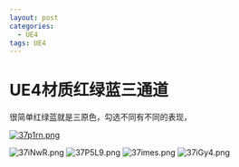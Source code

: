 ```yaml
---
layout: post
categories:
  - UE4
tags: UE4
---
```


<h1>
    UE4材质红绿蓝三通道
</h1>

很简单红绿蓝就是三原色，勾选不同有不同的表现，

<a href="https://imgchr.com/i/37p1rn"><img src="https://s2.ax1x.com/2020/03/05/37p1rn.png" alt="37p1rn.png" border="0" /></a>

<img src="https://s2.ax1x.com/2020/03/05/37iNwR.png" alt="37iNwR.png" border="0" />

<img src="https://s2.ax1x.com/2020/03/05/37P5L9.png" alt="37P5L9.png" border="0" />

<img src="https://s2.ax1x.com/2020/03/05/37imes.png" alt="37imes.png" border="0" />

<img src="https://s2.ax1x.com/2020/03/05/37iGy4.png" alt="37iGy4.png" border="0" />